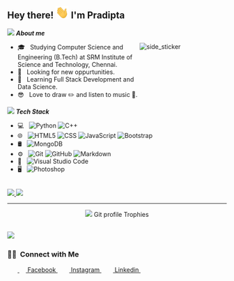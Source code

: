 <h2> Hey there! <img src="https://raw.githubusercontent.com/ABSphreak/ABSphreak/master/gifs/Hi.gif" width="30px"> I'm Pradipta</h2>

<img src="https://media.giphy.com/media/iY8CRBdQXODJSCERIr/giphy.gif" width="30px">&nbsp;***About me***

<img align="right" width=200px height=200px alt="side_sticker" src="https://media.giphy.com/media/TEnXkcsHrP4YedChhA/giphy.gif" />

- 🎓 &nbsp; Studying Computer Science and Engineering (B.Tech) at SRM Institute of Science and Technology, Chennai.
- 💼 &nbsp; Looking for new oppurtunities.
- 🌱 &nbsp; Learning Full Stack Development and Data Science.
- 😎 &nbsp; Love to draw ✏️ and listen to music 🎵.


<img src="https://media.giphy.com/media/iY8CRBdQXODJSCERIr/giphy.gif" width="30px">&nbsp;***Tech Stack***
<p align="left">

- 💻 &nbsp;
  ![Python](https://img.shields.io/badge/-Python-333333?style=flat&logo=python)
  ![C++](https://img.shields.io/badge/-C++-333333?style=flat&logo=C%2B%2B&logoColor=00599C)
- 🌐 &nbsp;
  ![HTML5](https://img.shields.io/badge/-HTML5-333333?style=flat&logo=HTML5)
  ![CSS](https://img.shields.io/badge/-CSS-333333?style=flat&logo=CSS3&logoColor=1572B6)
  ![JavaScript](https://img.shields.io/badge/-JavaScript-333333?style=flat&logo=javascript)
  ![Bootstrap](https://img.shields.io/badge/-Bootstrap-333333?style=flat&logo=bootstrap&logoColor=563D7C)
- 🛢 &nbsp;
  ![MongoDB](https://img.shields.io/badge/-MongoDB-333333?style=flat&logo=mongodb)
- ⚙️ &nbsp;
  ![Git](https://img.shields.io/badge/-Git-333333?style=flat&logo=git)
  ![GitHub](https://img.shields.io/badge/-GitHub-333333?style=flat&logo=github)
  ![Markdown](https://img.shields.io/badge/-Markdown-333333?style=flat&logo=markdown)
- 🔧 &nbsp;
  ![Visual Studio Code](https://img.shields.io/badge/-Visual%20Studio%20Code-333333?style=flat&logo=visual-studio-code&logoColor=007ACC)
- 🖥 &nbsp;
  ![Photoshop](https://img.shields.io/badge/-Photoshop-333333?style=flat&logo=adobe-photoshop)

<br/>

<a href="https://github.com/ProMinato500">
  <img height="180em" src="https://github-readme-stats.vercel.app/api?username=ProMinato500&theme=buefy&show_icons=true" />
  <img height="180em" src="https://github-readme-stats.vercel.app/api/top-langs/?username=ProMinato500&theme=buefy&layout=compact" />
</a>

<br/>
 <hr>


<p align="center"><img src="https://media.giphy.com/media/QaMcXSekUWx7aogAUr/giphy.gif" width="30" />&nbsp;Git profile Trophies</p><br>
<img src="https://github-profile-trophy.vercel.app/?username=ProMinato500&theme=juicyfresh&no-bg=true" />

<h3> 🤝🏻 &nbsp;Connect with Me </h3>

&nbsp;&nbsp;&nbsp;&nbsp;&nbsp;&nbsp;<a target="_blank" href = "https://www.facebook.com/ProMinato500"> <img src = "https://cdn1.iconfinder.com/data/icons/logotypes/32/square-facebook-256.png" height= 15px width = 15px> Facebook </a>&nbsp;&nbsp;
<a target="_blank" href = "https://www.instagram.com/prominato/"><img src = "https://image.flaticon.com/icons/svg/174/174855.svg" height= 15px width = 15px> Instagram </a>&nbsp;&nbsp;
<a target="_blank" href = "https://www.linkedin.com/in/pradipta-nandi-aa2245188/"><img src = "https://image.flaticon.com/icons/svg/174/174857.svg" height= 15px width = 15px> Linkedin </a>&nbsp;&nbsp;
<!-- <a href = "Coming Soon"><img src = "https://image.flaticon.com/icons/svg/841/841364.svg" height= 15px width = 15px> Website </a> -->















































[twitter]: https://twitter.com/codeSTACKr
[youtube]: https://youtube.com/codeSTACKr
[instagram]: https://instagram.com/codeSTACKr
[linkedin]: https://linkedin.com/in/codeSTACKr
